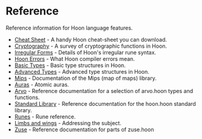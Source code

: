 # Reference

Reference information for Hoon language features.

- [Cheat Sheet](cheat-sheet) - A handy Hoon cheat-sheet you can download.
- [Cryptography](cryptography) - A survey of cryptographic functions in Hoon.
- [Irregular Forms](irregular) - Details of Hoon's irregular rune syntax.
- [Hoon Errors](hoon-errors) - What Hoon compiler errors mean.
- [Basic Types](basic) - Basic type structures in Hoon.
- [Advanced Types](advanced) - Advanced type structures in Hoon.
- [Mips](mip) - Documentation of the Mips (map of maps) library.
- [Auras](auras) - Atomic auras.
- [Arvo](arvo) - Reference documentation for a selection of arvo.hoon types and functions.
- [Standard Library](stdlib) - Reference documentation for the hoon.hoon standard library.
- [Runes](rune) - Rune reference.
- [Limbs and wings](limbs) - Addressing the subject.
- [Zuse](zuse) - Reference documentation for parts of zuse.hoon
